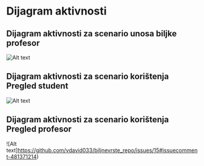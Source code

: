 ﻿# Dijagram aktivnosti



## Dijagram aktivnosti za scenario unosa biljke profesor
![Alt text](https://user-images.githubusercontent.com/49404323/55823658-7c996280-5b02-11e9-850a-14500967e96c.JPG?raw=true "Unos Profesor")


## Dijagram aktivnosti za scenario korištenja Pregled student
![Alt text](https://user-images.githubusercontent.com/49404552/55823544-36440380-5b02-11e9-9b84-33540d6ac353.jpg?raw=true "Pregled student")

## Dijagram aktivnosti za scenario korištenja Pregled profesor
![Alt text]https://github.com/vdavid033/biljnevrste_repo/issues/15#issuecomment-481371214)

